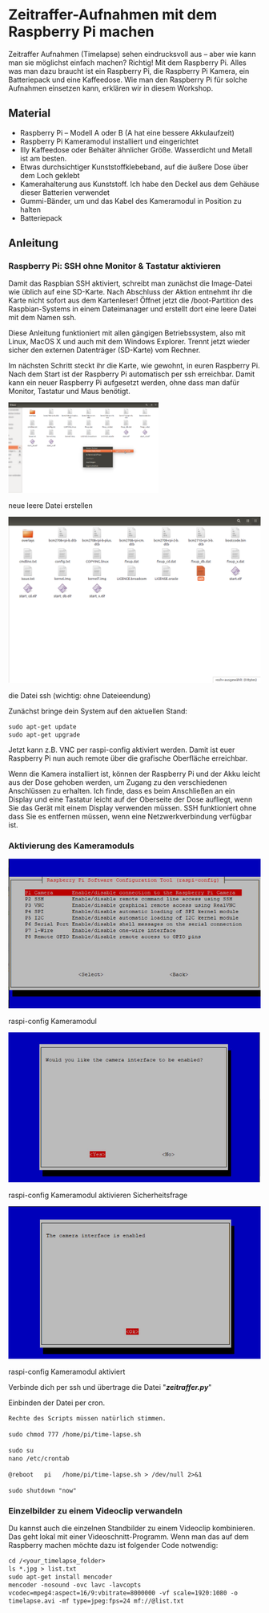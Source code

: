 # Zeitraffer-Aufnahmen mit dem Raspberry Pi machen

Zeitraffer Aufnahmen (Timelapse) sehen eindrucksvoll aus – aber wie kann man sie möglichst einfach machen? Richtig! Mit dem Raspberry Pi. Alles was man dazu braucht ist ein Raspberry Pi, die Raspberry Pi Kamera, ein Batteriepack und eine Kaffeedose. Wie man den Raspberry Pi für solche Aufnahmen einsetzen kann, erklären wir in diesem Workshop.

## Material

+ Raspberry Pi – Modell A oder B (A hat eine bessere Akkulaufzeit)
+ Raspberry Pi Kameramodul installiert und eingerichtet
+ Illy Kaffeedose oder Behälter ähnlicher Größe. Wasserdicht und Metall ist am besten.
+ Etwas durchsichtiger Kunststoffklebeband, auf die äußere Dose über dem Loch geklebt
+ Kamerahalterung aus Kunststoff. Ich habe den Deckel aus dem Gehäuse dieser Batterien verwendet
+ Gummi-Bänder, um  und das Kabel des Kameramodul in Position zu halten
+ Batteriepack

## Anleitung

### Raspberry Pi: SSH ohne Monitor & Tastatur aktivieren

Damit das Raspbian SSH aktiviert, schreibt man zunächst die Image-Datei wie üblich auf eine SD-Karte. Nach Abschluss der Aktion entnehmt ihr die Karte nicht sofort aus dem Kartenleser! Öffnet jetzt die /boot-Partition des Raspbian-Systems in einem Dateimanager und erstellt dort eine leere Datei mit dem Namen ssh.

Diese Anleitung funktioniert mit allen gängigen Betriebssystem, also mit Linux, MacOS X und auch mit dem Windows Explorer. Trennt jetzt wieder sicher den externen Datenträger (SD-Karte) vom Rechner.

Im nächsten Schritt steckt ihr die Karte, wie gewohnt, in euren Raspberry Pi. Nach dem Start ist der Raspberry Pi automatisch per ssh erreichbar. Damit kann ein neuer Raspberry Pi aufgesetzt werden, ohne dass man dafür Monitor, Tastatur und Maus benötigt.

![](images/neue_leere_datei_erstellen-300x180.png)

neue leere Datei erstellen

![](images/ssh_ohne_dateiendung.png)

die Datei ssh (wichtig: ohne Dateieendung)

Zunächst bringe dein System auf den aktuellen Stand:
```
sudo apt-get update
sudo apt-get upgrade
```
Jetzt kann z.B. VNC per raspi-config aktiviert werden. Damit ist euer Raspberry Pi nun auch remote über die grafische Oberfläche erreichbar.

Wenn die Kamera installiert ist, können der Raspberry Pi und der Akku leicht aus der Dose gehoben werden, um Zugang zu den verschiedenen Anschlüssen zu erhalten. Ich finde, dass es beim Anschließen an ein Display und eine Tastatur leicht auf der Oberseite der Dose aufliegt, wenn Sie das Gerät mit einem Display verwenden müssen. SSH funktioniert ohne dass Sie es entfernen müssen, wenn eine Netzwerkverbindung verfügbar ist.

### Aktivierung des Kameramoduls

![](images/raspi-config-camera_modul.jpg)

raspi-config Kameramodul

![](images/camera_modul_enabeled_question.jpg)

raspi-config Kameramodul aktivieren Sicherheitsfrage

![](images/camera_modul_enabeled.jpg)

raspi-config Kameramodul aktiviert


Verbinde dich per ssh und übertrage die Datei "**_zeitraffer.py_**"

Einbinden der Datei per cron.

```
Rechte des Scripts müssen natürlich stimmen.

sudo chmod 777 /home/pi/time-lapse.sh

sudo su
nano /etc/crontab

@reboot   pi   /home/pi/time-lapse.sh > /dev/null 2>&1

sudo shutdown "now"
```


### Einzelbilder zu einem Videoclip verwandeln
Du kannst auch die einzelnen Standbilder zu einem Videoclip kombinieren. Das geht lokal mit einer Videoschnitt-Programm. Wenn man das auf dem Raspberry machen möchte dazu ist folgender Code notwendig:

```
cd /<your_timelapse_folder>
ls *.jpg > list.txt
sudo apt-get install mencoder
mencoder -nosound -ovc lavc -lavcopts vcodec=mpeg4:aspect=16/9:vbitrate=8000000 -vf scale=1920:1080 -o timelapse.avi -mf type=jpeg:fps=24 mf://@list.txt

```
